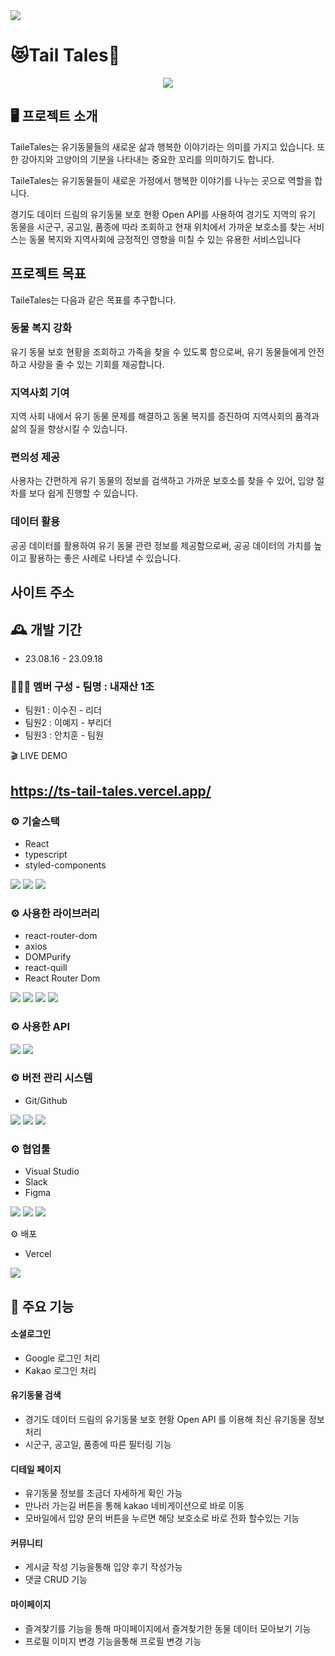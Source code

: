 <img src="https://capsule-render.vercel.app/api?type=wave&color=auto&height=300&section=header&text=Tail%20Tales&fontSize=90" />

# 😻Tail Tales🐶

<div align="center">
<img src ="https://github.com/leesoojinn/Ts_Tail_Tales/assets/133640361/e6bb98b8-39c0-4baf-9915-22128115f634"/>
</div>

## 🖥️ 프로젝트 소개

TaileTales는 유기동물들의 새로운 삶과 행복한 이야기라는 의미를 가지고 있습니다. 또한 강아지와 고양이의 기분을 나타내는 중요한 꼬리를 의미하기도 합니다.

TaileTales는 유기동물들이 새로운 가정에서 행복한 이야기를 나누는 곳으로 역할을 합니다.

경기도 데이터 드림의 유기동물 보호 현황 Open API를 사용하여 경기도 지역의 유기 동물을 시군구, 공고일, 품종에 따라 조회하고 현재 위치에서 가까운 보호소를 찾는 서비스는 동물 복지와 지역사회에 긍정적인 영향을 미칠 수 있는 유용한 서비스입니다

## 프로젝트 목표

TaileTales는 다음과 같은 목표를 추구합니다.

### 동물 복지 강화

유기 동물 보호 현황을 조회하고 가족을 찾을 수 있도록 함으로써, 유기 동물들에게 안전하고 사랑을 줄 수 있는 기회를 제공합니다.

### 지역사회 기여

지역 사회 내에서 유기 동물 문제를 해결하고 동물 복지를 증진하여 지역사회의 품격과 삶의 질을 향상시킬 수 있습니다.

### 편의성 제공

사용자는 간편하게 유기 동물의 정보를 검색하고 가까운 보호소를 찾을 수 있어, 입양 절차를 보다 쉽게 진행할 수 있습니다.

### 데이터 활용

공공 데이터를 활용하여 유기 동물 관련 정보를 제공함으로써, 공공 데이터의 가치를 높이고 활용하는 좋은 사례로 나타낼 수 있습니다.

## 사이트 주소

## 🕰️ 개발 기간

- 23.08.16 - 23.09.18

### 🧑‍🤝‍🧑 멤버 구성 - 팀명 : 내재산 1조

- 팀원1 : 이수진 - 리더
- 팀원2 : 이예지 - 부리더
- 팀원3 : 안치훈 - 팀원

🎬 LIVE DEMO

## https://ts-tail-tales.vercel.app/

### ⚙️ 기술스택

- React
- typescript
- styled-components
<div align=“center”>
    <img src="https://img.shields.io/badge/react-61DAFB?style=for-the-badge&logo=git&logoColor=white">
   <img src="https://img.shields.io/badge/typescript-764ABC?style=for-the-badge&logo=git&logoColor=white">  
   <img src="https://img.shields.io/badge/styledcomponents-DB7093?style=for-the-badge&logo=git&logoColor=white">
</div>

### ⚙️ 사용한 라이브러리

- react-router-dom
- axios
- DOMPurify
- react-quill
- React Router Dom
<div align=“center”>
  <img src="https://img.shields.io/badge/createreactapp-09D3AC?style=for-the-badge&logo=git&logoColor=white">
  <img src="https://img.shields.io/badge/axios-764ABC?style=for-the-badge&logo=git&logoColor=white">  
  <img src="https://img.shields.io/badge/reactrouter-CA4245?style=for-the-badge&logo=git&logoColor=white">
   <img src="https://img.shields.io/badge/React Router Dom-F24E1E?style=for-the-badge&logo=slack&logoColor=white">
</div>

### ⚙️ 사용한 API

<div align=“center”>
 <img src="https://img.shields.io/badge/SupaBase-FFCA28?style=for-the-badge&logo=git&logoColor=white">
  <img src="https://img.shields.io/badge/Kakao maps-FFCA28?style=for-the-badge&logo=git&logoColor=white">
</div>

### ⚙️ 버전 관리 시스템

- Git/Github
<div align=“center”>
 <img src="https://img.shields.io/badge/git-F05032?style=for-the-badge&logo=git&logoColor=white">
 <img src="https://img.shields.io/badge/github-181717?style=for-the-badge&logo=github&logoColor=white">
 <img src="https://img.shields.io/badge/sourcetree-0052CC?style=for-the-badge&logo=github&logoColor=white">
</div>

### ⚙️ 협업툴

- Visual Studio
- Slack
- Figma
<div align=“center”>
 <img src="https://img.shields.io/badge/visualstudio-5C2D91?style=for-the-badge&logo=visualstudio&logoColor=white">
 <img src="https://img.shields.io/badge/slack-4A154B?style=for-the-badge&logo=slack&logoColor=white">
 <img src="https://img.shields.io/badge/figma-F24E1E?style=for-the-badge&logo=slack&logoColor=white">
</div>

⚙️ 배포

- Vercel
<div align=“center”>
	  <img src="https://img.shields.io/badge/vercel-000000?style=for-the-badge&logo=vercel&logoColor=white">
  </div>

## 📌 주요 기능

#### 소셜로그인

- Google 로그인 처리
- Kakao 로그인 처리

#### 유기동물 검색

- 경기도 데이터 드림의 유기동물 보호 현황 Open API 를 이용해 최신 유기동물 정보 처리
- 시군구, 공고일, 품종에 따른 필터링 기능

#### 디테일 페이지

- 유기동물 정보를 조금더 자세하게 확인 가능
- 만나러 가는길 버튼을 통해 kakao 네비게이션으로 바로 이동
- 모바일에서 입양 문의 버튼을 누르면 해당 보호소로 바로 전화 할수있는 기능

#### 커뮤니티

- 게시글 작성 기능을통해 입양 후기 작성가능
- 댓글 CRUD 기능

#### 마이페이지

- 즐겨찾기를 기능을 통해 마이페이지에서 즐겨찾기한 동물 데이터 모아보기 기능
- 프로필 이미지 변경 기능을통해 프로필 변경 기능
